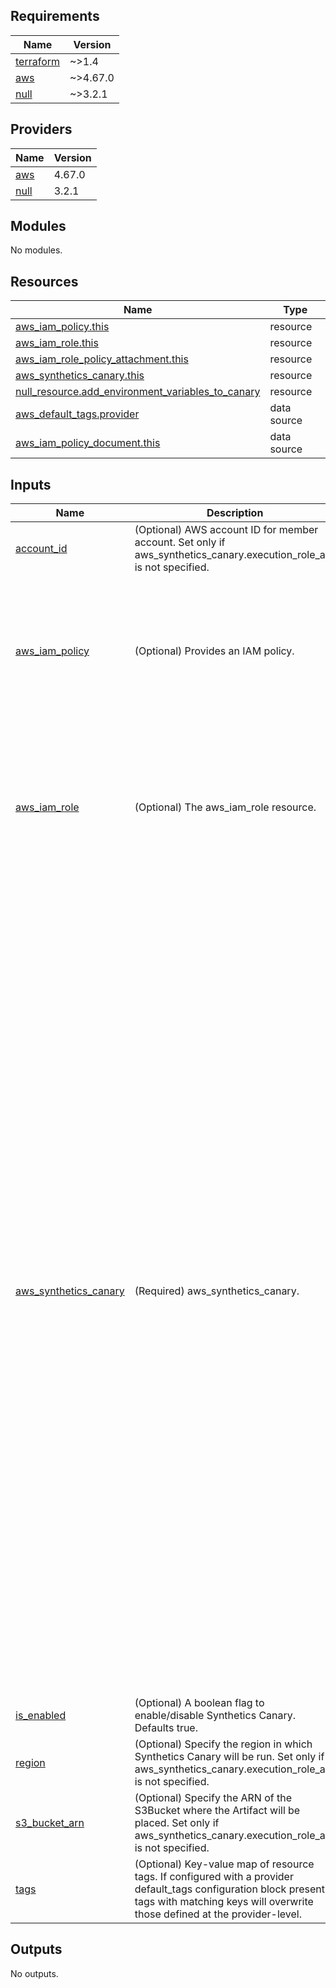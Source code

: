 <!-- BEGIN_TF_DOCS -->
## Requirements

| Name | Version |
|------|---------|
| <a name="requirement_terraform"></a> [terraform](#requirement\_terraform) | ~>1.4 |
| <a name="requirement_aws"></a> [aws](#requirement\_aws) | ~>4.67.0 |
| <a name="requirement_null"></a> [null](#requirement\_null) | ~>3.2.1 |

## Providers

| Name | Version |
|------|---------|
| <a name="provider_aws"></a> [aws](#provider\_aws) | 4.67.0 |
| <a name="provider_null"></a> [null](#provider\_null) | 3.2.1 |

## Modules

No modules.

## Resources

| Name | Type |
|------|------|
| [aws_iam_policy.this](https://registry.terraform.io/providers/hashicorp/aws/latest/docs/resources/iam_policy) | resource |
| [aws_iam_role.this](https://registry.terraform.io/providers/hashicorp/aws/latest/docs/resources/iam_role) | resource |
| [aws_iam_role_policy_attachment.this](https://registry.terraform.io/providers/hashicorp/aws/latest/docs/resources/iam_role_policy_attachment) | resource |
| [aws_synthetics_canary.this](https://registry.terraform.io/providers/hashicorp/aws/latest/docs/resources/synthetics_canary) | resource |
| [null_resource.add_environment_variables_to_canary](https://registry.terraform.io/providers/hashicorp/null/latest/docs/resources/resource) | resource |
| [aws_default_tags.provider](https://registry.terraform.io/providers/hashicorp/aws/latest/docs/data-sources/default_tags) | data source |
| [aws_iam_policy_document.this](https://registry.terraform.io/providers/hashicorp/aws/latest/docs/data-sources/iam_policy_document) | data source |

## Inputs

| Name | Description | Type | Default | Required |
|------|-------------|------|---------|:--------:|
| <a name="input_account_id"></a> [account\_id](#input\_account\_id) | (Optional) AWS account ID for member account. Set only if aws\_synthetics\_canary.execution\_role\_arn is not specified. | `string` | `null` | no |
| <a name="input_aws_iam_policy"></a> [aws\_iam\_policy](#input\_aws\_iam\_policy) | (Optional) Provides an IAM policy. | <pre>object(<br>    {<br>      # Description of the IAM policy.<br>      description = string<br>      # The name of the policy. If omitted, Terraform will assign a random, unique name.<br>      name = string<br>      # Path in which to create the policy. See IAM Identifiers for more information.<br>      path = string<br>    }<br>  )</pre> | <pre>{<br>  "description": "Policy for Synthetics Canaly.",<br>  "name": "monitor-synthetics-canary-policy",<br>  "path": "/"<br>}</pre> | no |
| <a name="input_aws_iam_role"></a> [aws\_iam\_role](#input\_aws\_iam\_role) | (Optional) The aws\_iam\_role resource. | <pre>object(<br>    {<br>      # (Optional) Description of the role.<br>      description = string<br>      # (Optional, Forces new resource) Friendly name of the role. If omitted, Terraform will assign a random, unique name. See IAM Identifiers for more information.<br>      name = string<br>      # (Optional) Path to the role. See IAM Identifiers for more information.<br>      path = string<br>    }<br>  )</pre> | <pre>{<br>  "description": "Role for Synthetics Canaly.",<br>  "name": "monitor-synthetics-canary-role",<br>  "path": "/"<br>}</pre> | no |
| <a name="input_aws_synthetics_canary"></a> [aws\_synthetics\_canary](#input\_aws\_synthetics\_canary) | (Required) aws\_synthetics\_canary. | <pre>object(<br>    {<br>      # (Required) Location in Amazon S3 where Synthetics stores artifacts from the test runs of this canary.<br>      artifact_s3_location = string<br>      # (Required) ARN of the IAM role to be used to run the canary. see AWS Docs for permissions needs for IAM Role.<br>      execution_role_arn = string<br>      # (Required) Entry point to use for the source code when running the canary. This value must end with the string .handler .<br>      handler = string<br>      # (Required) Name for this canary. Has a maximum length of 21 characters. Valid characters are lowercase alphanumeric, hyphen, or underscore.<br>      name = string<br>      # (Required) Runtime version to use for the canary. Versions change often so consult the Amazon CloudWatch documentation for the latest valid versions. Values include syn-python-selenium-1.0, syn-nodejs-puppeteer-3.0, syn-nodejs-2.2, syn-nodejs-2.1, syn-nodejs-2.0, and syn-1.0.<br>      runtime_version = string<br>      # (Required) Configuration block providing how often the canary is to run and when these test runs are to stop. Detailed below.<br>      schedule = list(any)<br>      # (Optional) Configuration block. Detailed below.<br>      vpc_config = list(any)<br>      # (Optional) Number of days to retain data about failed runs of this canary. If you omit this field, the default of 31 days is used. The valid range is 1 to 455 days.<br>      failure_retention_period = number<br>      # (Required) Configuration block for individual canary runs. Detailed below.<br>      run_config = list(object(<br>        {<br>          timeout_in_seconds = number<br>          memory_in_mb       = number<br>          active_tracing     = bool<br>        }<br>      ))<br>      # (Optional) Full bucket name which is used if your canary script is located in S3. The bucket must already exist. Specify the full bucket name including s3:// as the start of the bucket name. Conflicts with zip_file.<br>      s3_bucket = string<br>      # (Optional) S3 key of your script. Conflicts with zip_file.<br>      s3_key = string<br>      # (Optional) S3 version ID of your script. Conflicts with zip_file.<br>      s3_version = string<br>      # (Optional) Whether to run or stop the canary.<br>      start_canary = bool<br>      # (Optional) Number of days to retain data about successful runs of this canary. If you omit this field, the default of 31 days is used. The valid range is 1 to 455 days.<br>      success_retention_period = number<br>      # (Optional) configuration for canary artifacts, including the encryption-at-rest settings for artifacts that the canary uploads to Amazon S3. See Artifact Config.<br>      #   artifact_config = list(any)<br>      # (Optional) ZIP file that contains the script, if you input your canary script directly into the canary instead of referring to an S3 location. It can be up to 5 MB. Conflicts with s3_bucket, s3_key, and s3_version.<br>      zip_file = string<br>      env      = map(string)<br>    }<br>  )</pre> | n/a | yes |
| <a name="input_is_enabled"></a> [is\_enabled](#input\_is\_enabled) | (Optional) A boolean flag to enable/disable Synthetics Canary. Defaults true. | `bool` | `true` | no |
| <a name="input_region"></a> [region](#input\_region) | (Optional) Specify the region in which Synthetics Canary will be run. Set only if aws\_synthetics\_canary.execution\_role\_arn is not specified. | `string` | `null` | no |
| <a name="input_s3_bucket_arn"></a> [s3\_bucket\_arn](#input\_s3\_bucket\_arn) | (Optional) Specify the ARN of the S3Bucket where the Artifact will be placed. Set only if aws\_synthetics\_canary.execution\_role\_arn is not specified. | `string` | `null` | no |
| <a name="input_tags"></a> [tags](#input\_tags) | (Optional) Key-value map of resource tags. If configured with a provider default\_tags configuration block present, tags with matching keys will overwrite those defined at the provider-level. | `map(any)` | `null` | no |

## Outputs

No outputs.
<!-- END_TF_DOCS -->
